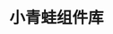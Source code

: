 ---
layout: home

title: 小青蛙组件库
titleTemplate: Vite & Vue Powered Static Site Generator

hero:
  name: 小青蛙组件库
  text: FrogUI
  tagline: |
    编写一套代码，即可同时支持vue2 & vue3🚀. 
    点击git仓库前往，有条件的小伙伴可以点个star⭐️.
  actions:
    - theme: brand
      text: 开始使用
      link: /guide/getting-started
    - theme: alt
      text: git仓库
      link: https://github.com/BlackeyCat/frog-ui-vue2-and-vue3-components

features:
  - title: "特点1"
    details: 详情描述1
  - title: 特点2
    details: 详情描述2
  - title: 特点3
    details: 详情描述3
---